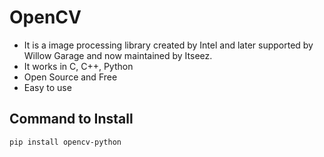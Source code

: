 # OpenCV
* It is a image processing library created by Intel and later supported by Willow Garage and now maintained by Itseez.
* It works in C, C++, Python
* Open Source and Free
* Easy to use

## Command to Install
```bash
pip install opencv-python
```

